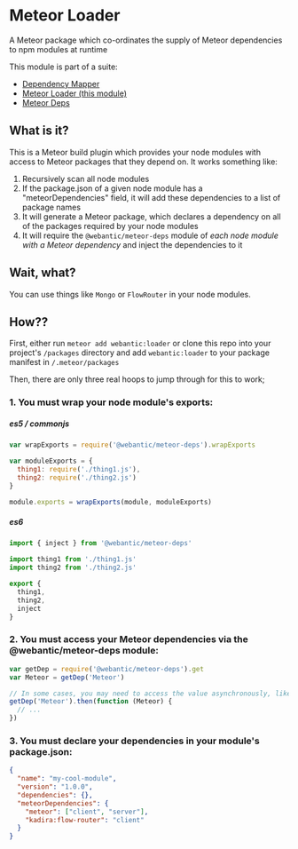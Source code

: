 # Meteor Loader

A Meteor package which co-ordinates the supply of Meteor dependencies to npm modules at runtime

This module is part of a suite:
 - [Dependency Mapper](https://github.com/webantic/dependency-mapper)
 - [Meteor Loader (this module)](https://github.com/webantic/meteor-loader)
 - [Meteor Deps](https://github.com/webantic/meteor-deps)

## What is it?

This is a Meteor build plugin which provides your node modules with access to Meteor packages that they depend on.
It works something like:
1. Recursively scan all node modules
2. If the package.json of a given node module has a "meteorDependencies" field, it will add these dependencies to a list of package names
3. It will generate a Meteor package, which declares a dependency on all of the packages required by your node modules
4. It will require the `@webantic/meteor-deps` module of _each node module with a Meteor dependency_ and inject the dependencies to it

## Wait, what?

You can use things like `Mongo` or `FlowRouter` in your node modules.

## How??

First, either  run `meteor add webantic:loader` or clone this repo into your project's `/packages` directory and add `webantic:loader` to your package manifest in `/.meteor/packages`

Then, there are only three real hoops to jump through for this to work;

### 1. You must wrap your node module's exports:

##### es5 / commonjs
```js
var wrapExports = require('@webantic/meteor-deps').wrapExports

var moduleExports = {
  thing1: require('./thing1.js'),
  thing2: require('./thing2.js')
}

module.exports = wrapExports(module, moduleExports)
```

##### es6
```js
import { inject } from '@webantic/meteor-deps'

import thing1 from './thing1.js'
import thing2 from './thing2.js'

export {
  thing1,
  thing2,
  inject
}
```

### 2. You must access your Meteor dependencies via the @webantic/meteor-deps module:

```js
var getDep = require('@webantic/meteor-deps').get
var Meteor = getDep('Meteor')

// In some cases, you may need to access the value asynchronously, like this:
getDep('Meteor').then(function (Meteor) {
  // ...
})
```

### 3. You must declare your dependencies in your module's package.json:

```json
{
  "name": "my-cool-module",
  "version": "1.0.0",
  "dependencies": {},
  "meteorDependencies": {
    "meteor": ["client", "server"],
    "kadira:flow-router": "client"
  }
}
```
